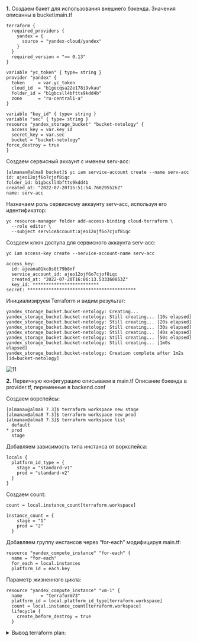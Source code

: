 **1.**
Создаем бакет для использования внешнего бэкенда. Значения описанны в bucket\main.tf
```
terraform {
  required_providers {
    yandex = {
      source = "yandex-cloud/yandex"
    }
  }
  required_version = ">= 0.13"
}

variable "yc_token" { type= string }
provider "yandex" {
  token     = var.yc_token
  cloud_id  = "b1gecqsa22e178i9vkau"
  folder_id = "b1gbcsll4bftts9kdd4b"
  zone      = "ru-central1-a"
}

variable "key_id" { type= string }
variable "sec" { type= string }
resource "yandex_storage_bucket" "bucket-netology" {
  access_key = var.key_id
  secret_key = var.sec
  bucket = "bucket-netology"
force_destroy = true
}
```
Создаем сервисный аккаунт с именем serv-acc:
```
[almanax@alma8 bucket]$ yc iam service-account create --name serv-acc
id: ajeo12ojf6o7cjof8iqc
folder_id: b1gbcsll4bftts9kdd4b
created_at: "2022-07-20T15:51:54.760295526Z"
name: serv-acc
```
Назначаем роль сервисному аккаунту serv-acc, используя его идентификатор:
```
yc resource-manager folder add-access-binding cloud-terraform \
  --role editor \
  --subject serviceAccount:ajeo12ojf6o7cjof8iqc
```
Создаем ключ доступа для сервисного аккаунта serv-acc:
```
yc iam access-key create --service-account-name serv-acc

access_key:
  id: ajeana01kc8s0t79b8nf
  service_account_id: ajeo12ojf6o7cjof8iqc
  created_at: "2022-07-20T16:06:13.533360853Z"
  key_id: *************************
secret: *****************************************
```
Инициализируем Terraform и видим результат:
```
yandex_storage_bucket.bucket-netology: Creating...
yandex_storage_bucket.bucket-netology: Still creating... [10s elapsed]
yandex_storage_bucket.bucket-netology: Still creating... [20s elapsed]
yandex_storage_bucket.bucket-netology: Still creating... [30s elapsed]
yandex_storage_bucket.bucket-netology: Still creating... [40s elapsed]
yandex_storage_bucket.bucket-netology: Still creating... [50s elapsed]
yandex_storage_bucket.bucket-netology: Still creating... [1m0s elapsed]
yandex_storage_bucket.bucket-netology: Creation complete after 1m2s [id=bucket-netology]
```
![11](https://user-images.githubusercontent.com/95703090/180633689-f8f60ea2-c57b-4eed-a25f-7833f7dd4982.jpg)

**2.** Первичную конфигурацию описываем в main.tf Описание бэкенда в provider.tf, переменные в backend.conf

Создаем ворспейсы:
```
[almanax@alma8 7.3]$ terraform workspace new stage
[almanax@alma8 7.3]$ terraform workspace new prod
[almanax@alma8 7.3]$ terraform workspace list
  default
* prod
  stage
```
Добавляем зависимость типа инстанса от воркспейса:
```
locals {
  platform_id_type = {
    stage = "standard-v1"
    prod = "standard-v2"
  }
}
```

Создаем count:
```
count = local.instance_count[terraform.workspace]

instance_count = {
    stage = "1"
    prod = "2"
  }
```

Добавляем группу инстансов через “for-each” модифицируя main.tf:
```
resource "yandex_compute_instance" "for-each" {
  name = "for-each"
  for_each = local.instances
  platform_id = each.key
```
Параметр жизненного цикла:
```
resource "yandex_compute_instance" "vm-1" {
  name       = "terraform73"
  platform_id = local.platform_id_type[terraform.workspace]
  count = local.instance_count[terraform.workspace]
  lifecycle {
    create_before_destroy = true
  }
```
<details><summary>Вывод terraform plan:</summary>

[almanax@alma8 7.3]$ terraform plan

var.yc_token
  Enter a value: ********************************************************

Terraform used the selected providers to generate the following execution plan. Resource actions are
indicated with the following symbols:
  + create

Terraform will perform the following actions:

  # yandex_compute_instance.for-each["standard-v1"] will be created
  + resource "yandex_compute_instance" "for-each" {
      + created_at                = (known after apply)
      + folder_id                 = (known after apply)
      + fqdn                      = (known after apply)
      + hostname                  = (known after apply)
      + id                        = (known after apply)
      + name                      = "for-each"
      + network_acceleration_type = "standard"
      + platform_id               = "standard-v1"
      + service_account_id        = (known after apply)
      + status                    = (known after apply)
      + zone                      = (known after apply)

      + boot_disk {
          + auto_delete = true
          + device_name = (known after apply)
          + disk_id     = (known after apply)
          + mode        = (known after apply)

          + initialize_params {
              + block_size  = (known after apply)
              + description = (known after apply)
              + image_id    = "fd807ed79a4kkqfvd1mb"
              + name        = (known after apply)
              + size        = (known after apply)
              + snapshot_id = (known after apply)
              + type        = "network-hdd"
            }
        }

      + network_interface {
          + index              = (known after apply)
          + ip_address         = (known after apply)
          + ipv4               = true
          + ipv6               = (known after apply)
          + ipv6_address       = (known after apply)
          + mac_address        = (known after apply)
          + nat                = true
          + nat_ip_address     = (known after apply)
          + nat_ip_version     = (known after apply)
          + security_group_ids = (known after apply)
          + subnet_id          = "yandex_vpc_subnet.subnet-1.id"
        }

      + placement_policy {
          + host_affinity_rules = (known after apply)
          + placement_group_id  = (known after apply)
        }

      + resources {
          + core_fraction = 100
          + cores         = 2
          + memory        = 4
        }

      + scheduling_policy {
          + preemptible = (known after apply)
        }
    }

  # yandex_compute_instance.for-each["standard-v2"] will be created
  + resource "yandex_compute_instance" "for-each" {
      + created_at                = (known after apply)
      + folder_id                 = (known after apply)
      + fqdn                      = (known after apply)
      + hostname                  = (known after apply)
      + id                        = (known after apply)
      + name                      = "for-each"
      + network_acceleration_type = "standard"
      + platform_id               = "standard-v2"
      + service_account_id        = (known after apply)
      + status                    = (known after apply)
      + zone                      = (known after apply)

      + boot_disk {
          + auto_delete = true
          + device_name = (known after apply)
          + disk_id     = (known after apply)
          + mode        = (known after apply)

          + initialize_params {
              + block_size  = (known after apply)
              + description = (known after apply)
              + image_id    = "fd807ed79a4kkqfvd1mb"
              + name        = (known after apply)
              + size        = (known after apply)
              + snapshot_id = (known after apply)
              + type        = "network-hdd"
            }
        }

      + network_interface {
          + index              = (known after apply)
          + ip_address         = (known after apply)
          + ipv4               = true
          + ipv6               = (known after apply)
          + ipv6_address       = (known after apply)
          + mac_address        = (known after apply)
          + nat                = true
          + nat_ip_address     = (known after apply)
          + nat_ip_version     = (known after apply)
          + security_group_ids = (known after apply)
          + subnet_id          = "yandex_vpc_subnet.subnet-1.id"
        }

      + placement_policy {
          + host_affinity_rules = (known after apply)
          + placement_group_id  = (known after apply)
        }

      + resources {
          + core_fraction = 100
          + cores         = 2
          + memory        = 4
        }

      + scheduling_policy {
          + preemptible = (known after apply)
        }
    }

  # yandex_compute_instance.vm-1[0] will be created
  + resource "yandex_compute_instance" "vm-1" {
      + created_at                = (known after apply)
      + folder_id                 = (known after apply)
      + fqdn                      = (known after apply)
      + hostname                  = (known after apply)
      + id                        = (known after apply)
      + name                      = "terraform73"
      + network_acceleration_type = "standard"
      + platform_id               = "standard-v2"
      + service_account_id        = (known after apply)
      + status                    = (known after apply)
      + zone                      = (known after apply)

      + boot_disk {
          + auto_delete = true
          + device_name = (known after apply)
          + disk_id     = (known after apply)
          + mode        = (known after apply)

          + initialize_params {
              + block_size  = (known after apply)
              + description = (known after apply)
              + image_id    = "fd807ed79a4kkqfvd1mb"
              + name        = (known after apply)
              + size        = 30
              + snapshot_id = (known after apply)
              + type        = "network-nvme"
            }
        }

      + network_interface {
          + index              = (known after apply)
          + ip_address         = (known after apply)
          + ipv4               = true
          + ipv6               = (known after apply)
          + ipv6_address       = (known after apply)
          + mac_address        = (known after apply)
          + nat                = true
          + nat_ip_address     = (known after apply)
          + nat_ip_version     = (known after apply)
          + security_group_ids = (known after apply)
          + subnet_id          = (known after apply)
        }

      + placement_policy {
          + host_affinity_rules = (known after apply)
          + placement_group_id  = (known after apply)
        }

      + resources {
          + core_fraction = 100
          + cores         = 2
          + memory        = 4
        }

      + scheduling_policy {
          + preemptible = (known after apply)
        }
    }

  # yandex_compute_instance.vm-1[1] will be created
  + resource "yandex_compute_instance" "vm-1" {
      + created_at                = (known after apply)
      + folder_id                 = (known after apply)
      + fqdn                      = (known after apply)
      + hostname                  = (known after apply)
      + id                        = (known after apply)
      + name                      = "terraform73"
      + network_acceleration_type = "standard"
      + platform_id               = "standard-v2"
      + service_account_id        = (known after apply)
      + status                    = (known after apply)
      + zone                      = (known after apply)

      + boot_disk {
          + auto_delete = true
          + device_name = (known after apply)
          + disk_id     = (known after apply)
          + mode        = (known after apply)

          + initialize_params {
              + block_size  = (known after apply)
              + description = (known after apply)
              + image_id    = "fd807ed79a4kkqfvd1mb"
              + name        = (known after apply)
              + size        = 30
              + snapshot_id = (known after apply)
              + type        = "network-nvme"
            }
        }

      + network_interface {
          + index              = (known after apply)
          + ip_address         = (known after apply)
          + ipv4               = true
          + ipv6               = (known after apply)
          + ipv6_address       = (known after apply)
          + mac_address        = (known after apply)
          + nat                = true
          + nat_ip_address     = (known after apply)
          + nat_ip_version     = (known after apply)
          + security_group_ids = (known after apply)
          + subnet_id          = (known after apply)
        }

      + placement_policy {
          + host_affinity_rules = (known after apply)
          + placement_group_id  = (known after apply)
        }

      + resources {
          + core_fraction = 100
          + cores         = 2
          + memory        = 4
        }

      + scheduling_policy {
          + preemptible = (known after apply)
        }
    }

  # yandex_vpc_network.net-1 will be created
  + resource "yandex_vpc_network" "net-1" {
      + created_at                = (known after apply)
      + default_security_group_id = (known after apply)
      + folder_id                 = (known after apply)
      + id                        = (known after apply)
      + labels                    = (known after apply)
      + name                      = "net-1"
      + subnet_ids                = (known after apply)
    }

  # yandex_vpc_subnet.subnet-1 will be created
  + resource "yandex_vpc_subnet" "subnet-1" {
      + created_at     = (known after apply)
      + folder_id      = (known after apply)
      + id             = (known after apply)
      + labels         = (known after apply)
      + name           = "subnet1"
      + network_id     = (known after apply)
      + v4_cidr_blocks = [
          + "192.168.10.0/24",
        ]
      + v6_cidr_blocks = (known after apply)
      + zone           = "ru-central1-a"
    }

Plan: 6 to add, 0 to change, 0 to destroy.

Changes to Outputs:
  + external_ip_address_for-each = [
      + (known after apply),
      + (known after apply),
    ]
  + external_ip_address_vm-1     = [
      + (known after apply),
      + (known after apply),
    ]
  + internal_ip_address_for-each = [
      + (known after apply),
      + (known after apply),
    ]
  + internal_ip_address_vm-1     = [
      + (known after apply),
      + (known after apply),
    ]
</details>

  

